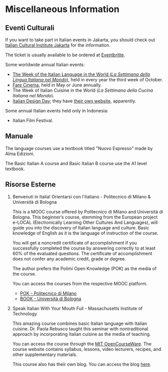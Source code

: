 # Miscellaneous Information

## Eventi Culturali

If you want to take part in Italian events in Jakarta, you should check out [Italian Cultural Institute Jakarta](https://iicjakarta.esteri.it/iic_jakarta/id/) for the information.

The ticket is usually available to be ordered at [Eventbritte](https://www.eventbrite.com/o/italian-cultural-institute-jakarta-46484528793).

Some worldwide annual Italian events:

- [The Week of the Italian Language in the World (*La Settimana della Lingua Italiana nel Mondo*)](https://italiana.esteri.it/italiana/en/progetti/week-of-the-italian-language-in-the-world/), held in every year the third week of October.
- [Fare Cinema](https://italiana.esteri.it/italiana/en/progetti/fare-cinema/), held in May or June annually.
- The Week of Italian Cuisine in the World (*La Settimana della Cucina Italiana nel Mondo*).
- [Italian Design Day](https://italiana.esteri.it/italiana/en/progetti/italian-design-day/); they have [their own website](https://italiandesignday.it/), apparently.

Some annual Italian events held only in Indonesia:

- Italian Film Festival.

## Manuale

The language courses use a textbook titled "Nuovo Espresso" made by Alma Edizioni.

The Basic Italian A course and Basic Italian B course use the A1 level textbook.

## Risorse Esterne

1. Benvenuti in Italia! Orientarsi con l'italiano - Politecnico di Milano & Università di Bologna

    This is a MOOC course offered by Politecnico di Milano and Università di Bologna. This beginner’s course, stemming from the European project e-LOCAL (Electronically Learning Other Cultures And Languages), will guide you into the discovery of Italian language and culture. Basic knowledge of English as it is the language of instruction of the course.

    You will get a noncredit certificate of accomplishment if you successfully completed the course by answering correctly to at least 60% of the evaluated questions. The certificate of accomplishment does not confer any academic credit, grade or degree.

    The author prefers the Polimi Open Knowledge (POK) as the media of the course.

    You can access the courses from the respective MOOC platform.

    - [POK - Politecnico di Milano](https://www.pok.polimi.it/)
    - [BOOK - Università di Bologna](https://book.unibo.it/)

2. Speak Italian With Your Mouth Full - Massachusetts Institute of Technology

    This amazing course combines basic Italian language with Italian cuisine. Dr. Paola Rebusco taught this seminar with nontraditional approach by incorporating Italian cuisine as the media of teaching.

    You can access the course through the [MIT OpenCourseWare](https://ocw.mit.edu/courses/es-s41-speak-italian-with-your-mouth-full-spring-2012/). The course website contains syllabus, lessons, video lecturers, recipes, and other supplementary materials.

    This course also has their own blog. You can access the blog [here](http://speakcookitalian.blogspot.com/).
